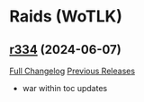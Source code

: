 # <DBM Mod> Raids (WoTLK)

## [r334](https://github.com/DeadlyBossMods/DBM-WotLK/tree/r334) (2024-06-07)
[Full Changelog](https://github.com/DeadlyBossMods/DBM-WotLK/compare/r333...r334) [Previous Releases](https://github.com/DeadlyBossMods/DBM-WotLK/releases)

- war within toc updates  
